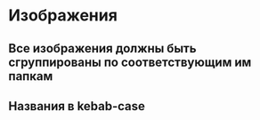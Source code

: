 # Изображения

## Все изображения должны быть сгруппированы по соответствующим им папкам

## Названия в kebab-case